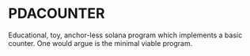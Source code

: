 # PDACOUNTER

Educational, toy, anchor-less solana program which implements a basic counter. One would argue is the minimal viable program.
